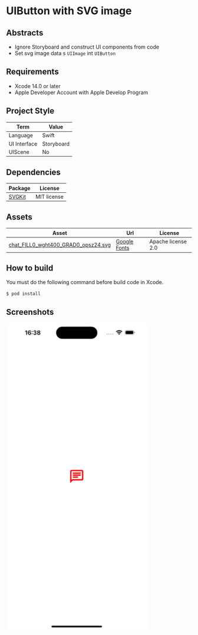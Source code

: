 # UIButton with SVG image

## Abstracts

* Ignore Storyboard and construct UI components from code
* Set svg image data s `UIImage` int `UIButton`

## Requirements

* Xcode 14.0 or later
* Apple Developer Account with Apple Develop Program

## Project Style

|Term|Value|
|---|---|
|Language|Swift|
|UI Interface|Storyboard|
|UIScene|No|

## Dependencies

|Package|License|
|---|---|
|[SVGKit](https://github.com/SVGKit/SVGKit)|MIT license|

## Assets

|Asset|Url|License|
|---|---|---|
|[chat_FILL0_wght400_GRAD0_opsz24.svg](.//Demo/Assets/chat_FILL0_wght400_GRAD0_opsz24.svg)|[Google Fonts](ttps://fonts.google.com/icons)|Apache license 2.0|

## How to build

You must do the following command before build code in Xcode.

````shell
$ pod install
````

## Screenshots

<img src="./images/app.gif" width="384" />
